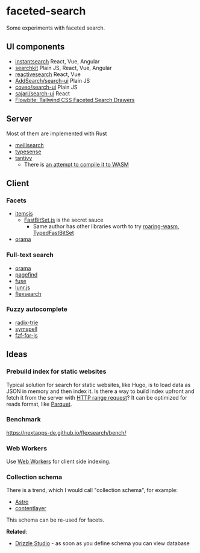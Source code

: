 # faceted-search

Some experiments with faceted search.

## UI components

- [instantsearch](https://github.com/algolia/instantsearch) React, Vue, Angular
- [searchkit](https://github.com/searchkit/searchkit) Plain JS, React, Vue, Angular
- [reactivesearch](https://github.com/appbaseio/reactivesearch#3-component-playground) React, Vue
- [AddSearch/search-ui](https://github.com/AddSearch/search-ui) Plain JS
- [coveo/search-ui](https://github.com/coveo/search-ui) Plain JS
- [sajari/search-ui](https://github.com/sajari/sdk-react/tree/master/packages/search-ui) React
- [Flowbite: Tailwind CSS Faceted Search Drawers](https://flowbite.com/blocks/application/faceted-search-drawers/)

## Server

Most of them are implemented with Rust

- [meilisearch](https://www.meilisearch.com/docs/learn/fine_tuning_results/faceted_search)
- [typesense](https://typesense.org/docs/0.24.1/api/search.html#facet-results)
- [tantivy](https://github.com/quickwit-oss/tantivy)
  - There is [an attempt to compile it to WASM](https://github.com/phiresky/tantivy-wasm)

## Client

### Facets

- [itemsjs](https://github.com/itemsapi/itemsjs)
  - [FastBitSet.js](https://github.com/lemire/FastBitSet.js/) is the secret sauce
    - Same author has other libraries worth to try [roaring-wasm](https://github.com/lemire/roaring-wasm), [TypedFastBitSet](https://github.com/lemire/TypedFastBitSet.js)
- [orama](https://docs.oramasearch.com/usage/search/facets)

### Full-text search

- [orama](https://github.com/oramasearch/orama)
- [pagefind](https://github.com/cloudcannon/pagefind)
- [fuse](https://github.com/krisk/fuse)
- [lunr.js](https://github.com/olivernn/lunr.js)
- [flexsearch](https://github.com/nextapps-de/flexsearch)

### Fuzzy autocomplete

- [radix-trie](https://github.com/scttdavs/radix-trie#fuzzyget)
- [symspell](https://yomguithereal.github.io/mnemonist/symspell)
- [fzf-for-js](https://github.com/ajitid/fzf-for-js)

## Ideas

### Prebuild index for static websites

Typical solution for search for static websites, like Hugo, is to load data as JSON in memory and then index it. Is there a way to build index upfront and fetch it from the server with [HTTP range request](https://developer.mozilla.org/en-US/docs/Web/HTTP/Range_requests)? It can be optimized for reads format, like [Parquet](https://github.com/kylebarron/parquet-wasm).

### Benchmark

https://nextapps-de.github.io/flexsearch/bench/

### Web Workers

Use [Web Workers](https://developer.mozilla.org/en-US/docs/Web/API/Web_Workers_API/Using_web_workers) for client side indexing.

### Collection schema

There is a trend, which I would call "collection schema", for example:

- [Astro](https://docs.astro.build/en/guides/content-collections/#defining-a-collection-schema)
- [contentlayer](https://contentlayer.dev/)

This schema can be re-used for facets.

**Related**:

- [Drizzle Studio](https://orm.drizzle.team/drizzle-studio/overview) - as soon as you define schema you can view database

